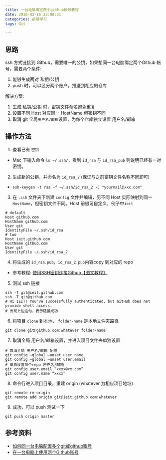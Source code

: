 ```yaml
---
title: 一台电脑绑定两个github帐号教程
date: 2016-03-16 23:08:31
categories: 前端学习
tags: Git

---
```

## 思路
ssh 方式链接到 Github，需要唯一的公钥，如果想同一台电脑绑定两个Github 帐号，需要两个条件:
1. 能够生成两对 私钥/公钥
2. push 时，可以区分两个账户，推送到相应的仓库

解决方案:
1. 生成 私钥/公钥 时，密钥文件命名避免重复
2. 设置不同 Host 对应同一 HostName 但密钥不同
3. 取消 git 全局`用户名/邮箱`设置，为每个仓库独立设置 用户名/邮箱

## 操作方法
1. 查看已有 `密钥`
 - Mac 下输入命令 `ls ~/.ssh/`，看到 `id_rsa` 与 `id_rsa_pub` 则说明已经有一对密钥。
2. 生成新的公钥，并命名为 `id_rsa_2` (保证与之前密钥文件名称不同即可)
 - `ssh-keygen -t rsa -f ~/.ssh/id_rsa_2 -C "yourmail@xxx.com"`
3. 在 `.ssh` 文件夹下新建 `config` 文件并编辑，另不同 Host 实际映射到同一 `HostName`，但密钥文件不同。Host 前缀可自定义，例子中`ieit`

 ```
# default                                                                       
Host github.com
HostName github.com
User git
IdentityFile ~/.ssh/id_rsa
# two                                                                           
Host ieit.github.com
HostName github.com
User git
IdentityFile ~/.ssh/id_rsa_2
 ```

4. 将生成的 `id_rsa.pub`，`id_rsa_2.pub`内容copy 到对应的 repo
 - 参考教程: [使用SSH密钥连接Github【图文教程】](http://www.xuanfengge.com/using-ssh-key-link-github-photo-tour.html)

5.  测试 ssh 链接
```
ssh -T git@ieit.github.com
ssh -T git@github.com
# Hi IEIT! You've successfully authenticated, but GitHub does not provide shell access.
# 出现上边这句，表示链接成功
```

6. 将项目 `clone` 到本地， `folder-name` 是本地文件夹路径
```
git clone git@github.com:whatever folder-name
```

7. 取消全局 用户名/邮箱设置，并进入项目文件夹单独设置
```
# 取消全局 用户名/邮箱 配置
git config –global –unset user.name
git config –global –unset user.email
# 单独设置每个repo 用户名/邮箱
git config user.email “xxxx@xx.com”
git config user.name “xxxx”
```

8. 命令行进入项目目录，重建 origin (whatever 为相应项目地址)
```
git remote rm origin
git remote add origin git@ieit.github.com:whatever
```

9. 成功，可以 push 测试一下
```
git push origin master
```

## 参考资料
- [如何同一台电脑配置多个git或github账号](http://notes.seirhsiao.com/2016/01/24/2014-09-30-github-multiple-account-and-multiple-repository/)
- [在一台电脑上使用两个Github账号](http://blog.lessfun.com/blog/2014/06/11/two-github-account-in-one-client/)